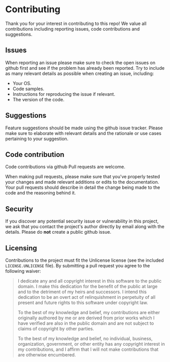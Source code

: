 # Contributing

Thank you for your interest in contributing to this repo! We value all contributions including reporting issues, code contributions and suggestions.

## Issues

When reporting an issue please make sure to check the open issues on github first and see if the problem has already been reported.
Try to include as many relevant details as possible when creating an issue, including:
* Your OS.
* Code samples.
* Instructions for reproducing the issue if relevant.
* The version of the code.

## Suggestions
Feature suggestions should be made using the github issue tracker. Please make sure to elaborate with relevant details and the rationale or use cases pertaining to your suggestion.

## Code contribution
Code contributions via github Pull requests are welcome.

When making pull requests, please make sure that you've properly tested your changes and made relevant additions or edits to the documentation.
Your pull requests should describe in detail the change being made to the code and the reasoning behind it.


## Security

If you discover any potential security issue or vulnerability in this project, we ask that you contact the project's author directly by email along with the details.
Please do **not** create a public github issue.

## Licensing

Contributions to the project must fit the Unlicense license (see the included `LICENSE.UNLICENSE` file).
By submitting a pull request you agree to the following waiver:

> I dedicate any and all copyright interest in this software to the
> public domain. I make this dedication for the benefit of the public at
> large and to the detriment of my heirs and successors. I intend this
> dedication to be an overt act of relinquishment in perpetuity of all
> present and future rights to this software under copyright law.
> 
> To the best of my knowledge and belief, my contributions are either
> originally authored by me or are derived from prior works which I have
> verified are also in the public domain and are not subject to claims
> of copyright by other parties.
> 
> To the best of my knowledge and belief, no individual, business,
> organization, government, or other entity has any copyright interest
> in my contributions, and I affirm that I will not make contributions
> that are otherwise encumbered.